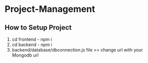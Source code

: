 ﻿# Project-Management

## How to Setup Project
1) cd frontend - npm i
2) cd backend - npm i
3) backend/database/dbconnection.js file >> change url with your Mongodb url
